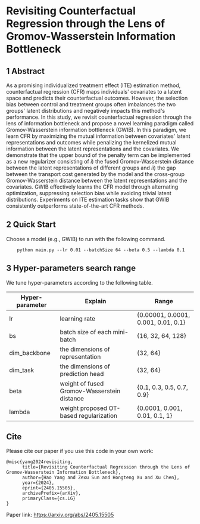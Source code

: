 # Revisiting Counterfactual Regression through the Lens of Gromov-Wasserstein Information Bottleneck

## 1 Abstract

As a promising individualized treatment effect (ITE) estimation method, counterfactual regression (CFR) maps individuals' covariates to a latent space and predicts their counterfactual outcomes. 
However, the selection bias between control and treatment groups often imbalances the two groups' latent distributions and negatively impacts this method's performance.
In this study, we revisit counterfactual regression through the lens of information bottleneck and propose a novel learning paradigm called Gromov-Wasserstein information bottleneck (GWIB).
In this paradigm, we learn CFR by maximizing the mutual information between covariates' latent representations and outcomes while penalizing the kernelized mutual information between the latent representations and the covariates.
We demonstrate that the upper bound of the penalty term can be implemented as a new regularizer consisting of $i)$ the fused Gromov-Wasserstein distance between the latent representations of different groups and $ii)$ the gap between the transport cost generated by the model and the cross-group Gromov-Wasserstein distance between the latent representations and the covariates. 
GWIB effectively learns the CFR model through alternating optimization, suppressing selection bias while avoiding trivial latent distributions. 
Experiments on ITE estimation tasks show that GWIB consistently outperforms state-of-the-art CFR methods.

## 2 Quick Start

Choose a model (e.g., GWIB) to run with the following command.

```
    python main.py --lr 0.01 --batchSize 64 --beta 0.5 --lambda 0.1
```


## 3 Hyper-parameters search range

We tune hyper-parameters according to the following table.

| Hyper-parameter | Explain                                     | Range                                 |
| --------------- | ------------------------------------------- | ------------------------------------- |
| lr              | learning rate                               | \{0.00001, 0.0001, 0.001, 0.01, 0.1\} |
| bs              | batch size of each mini-batch               | \{16, 32, 64, 128\}                   |
| dim_backbone    | the dimensions of representation            | \{32, 64\}                            |
| dim_task        | the dimensions of prediction head           | \{32, 64\}                            |
| beta            | weight of fused Gromov-Wasserstein distance | \{0.1, 0.3, 0.5, 0.7, 0.9\}           |
| lambda          | weight proposed OT-based regularization     | \{0.0001, 0.001, 0.01, 0.1, 1\}       |



## Cite

Please cite our paper if you use this code in your own work:
```
@misc{yang2024revisiting,
      title={Revisiting Counterfactual Regression through the Lens of Gromov-Wasserstein Information Bottleneck}, 
      author={Hao Yang and Zexu Sun and Hongteng Xu and Xu Chen},
      year={2024},
      eprint={2405.15505},
      archivePrefix={arXiv},
      primaryClass={cs.LG}
}
```
Paper link: https://arxiv.org/abs/2405.15505

